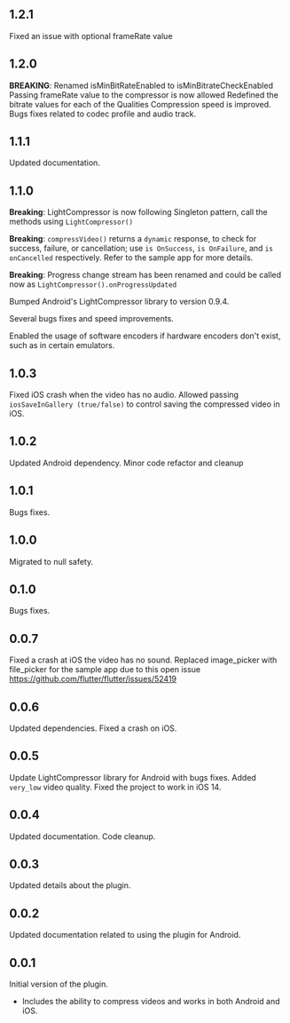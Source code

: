 ## 1.2.1
Fixed an issue with optional frameRate value

## 1.2.0
**BREAKING**: Renamed isMinBitRateEnabled to isMinBitrateCheckEnabled
Passing frameRate value to the compressor is now allowed
Redefined the bitrate values for each of the Qualities
Compression speed is improved.
Bugs fixes related to codec profile and audio track.

## 1.1.1
Updated documentation.

## 1.1.0
**Breaking**: LightCompressor is now following Singleton pattern, call the methods using `LightCompressor()`

**Breaking**: `compressVideo()` returns a `dynamic` response, to check for success, failure, or cancellation; use `is OnSuccess`, `is OnFailure`, and `is onCancelled` respectively. Refer to the sample app for more details.

**Breaking**: Progress change stream has been renamed and could be called now as `LightCompressor().onProgressUpdated`

Bumped Android's LightCompressor library to version 0.9.4.

Several bugs fixes and speed improvements.

Enabled the usage of software encoders if hardware encoders don't exist, such as in certain emulators.

## 1.0.3
Fixed iOS crash when the video has no audio.
Allowed passing `iosSaveInGallery (true/false)` to control saving the compressed video in iOS.

## 1.0.2
Updated Android dependency.
Minor code refactor and cleanup

## 1.0.1
Bugs fixes.

## 1.0.0
Migrated to null safety.

## 0.1.0
Bugs fixes.

## 0.0.7
Fixed a crash at iOS the video has no sound.
Replaced image_picker with file_picker for the sample app due to this open issue https://github.com/flutter/flutter/issues/52419

## 0.0.6
Updated dependencies.
Fixed a crash on iOS.

## 0.0.5

Update LightCompressor library for Android with bugs fixes.
Added `very_low` video quality.
Fixed the project to work in iOS 14.

## 0.0.4

Updated documentation.
Code cleanup.

## 0.0.3

Updated details about the plugin.

## 0.0.2

Updated documentation related to using the plugin for Android.

## 0.0.1

Initial version of the plugin.

- Includes the ability to compress videos and works in both Android and iOS.
